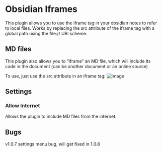 # Obsidian Iframes
This plugin allows you to use the iframe tag in your obsidian notes to refer to local files.
Works by replacing the src attribute of the iframe tag with a global path using the file:// URI scheme.

## MD files
This plugin also allows you to "iframe" an MD file, which will include its code in the document (can be another document or an online source)

To use, just use the src attribute in an iframe tag:
![image](https://user-images.githubusercontent.com/62992267/166676824-86b9e4ae-ae42-40fa-9582-25705c97dced.png)


## Settings
### Allow Internet
Allows the plugin to include MD files from the internet.

## Bugs
v1.0.7 settings menu bug, will get fixed in 1.0.8
